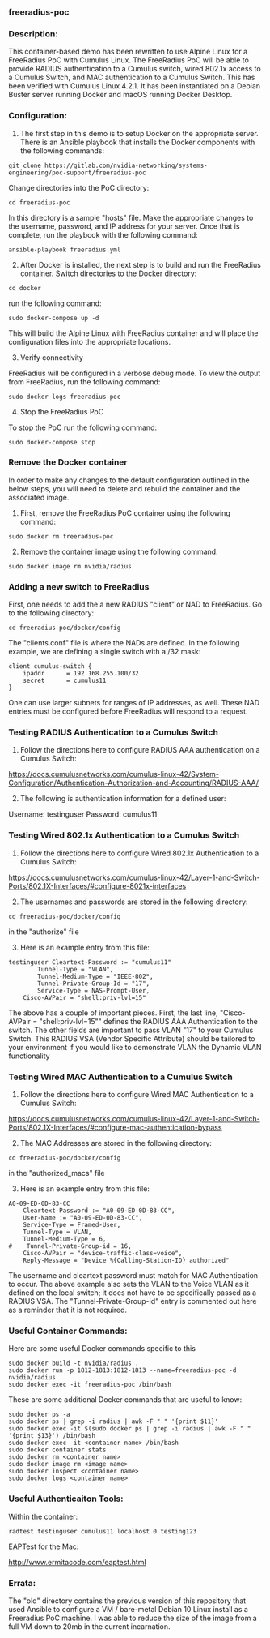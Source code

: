 ### freeradius-poc

### Description:

This container-based demo has been rewritten to use Alpine Linux for a FreeRadius PoC with Cumulus Linux. The FreeRadius PoC will be able to provide RADIUS authentication to a Cumulus switch, wired 802.1x access to a Cumulus Switch, and MAC authentication to a Cumulus Switch. This has been verified with Cumulus Linux 4.2.1. It has been instantiated on a Debian Buster server running Docker and macOS running Docker Desktop.

### Configuration:

1. The first step in this demo is to setup Docker on the appropriate server. There is an Ansible playbook that installs the Docker components with the following commands:

```
git clone https://gitlab.com/nvidia-networking/systems-engineering/poc-support/freeradius-poc
```

Change directories into the PoC directory:

```
cd freeradius-poc
```

In this directory is a sample "hosts" file. Make the appropriate changes to the username, password, and IP address for your server. Once that is complete, run the playbook with the following command:

```
ansible-playbook freeradius.yml
```

2. After Docker is installed, the next step is to build and run the FreeRadius container. Switch directories to the Docker directory:

```
cd docker
```
run the following command:

```
sudo docker-compose up -d
```

This will build the Alpine Linux with FreeRadius container and will place the configuration files into the appropriate locations.

3. Verify connectivity

FreeRadius will be configured in a verbose debug mode. To view the output from FreeRadius, run the following command:

```
sudo docker logs freeradius-poc
```

4. Stop the FreeRadius PoC

To stop the PoC run the following command:

```
sudo docker-compose stop
```

### Remove the Docker container

In order to make any changes to the default configuration outlined in the below steps, you will need to delete and rebuild the container and the associated image.

1. First, remove the FreeRadius PoC container using the following command:

```
sudo docker rm freeradius-poc
```

2. Remove the container image using the following command:

```
sudo docker image rm nvidia/radius
```

### Adding a new switch to FreeRadius

First, one needs to add the a new RADIUS "client" or NAD to FreeRadius. Go to the following directory:

```
cd freeradius-poc/docker/config
```

The "clients.conf" file is where the NADs are defined. In the following example, we are defining a single switch with a /32 mask:

```
client cumulus-switch {
	ipaddr		= 192.168.255.100/32
	secret		= cumulus11
}
```

One can use larger subnets for ranges of IP addresses, as well. These NAD entries must be configured before FreeRadius will respond to a request.

### Testing RADIUS Authentication to a Cumulus Switch

1. Follow the directions here to configure RADIUS AAA authentication on a Cumulus Switch:

https://docs.cumulusnetworks.com/cumulus-linux-42/System-Configuration/Authentication-Authorization-and-Accounting/RADIUS-AAA/

2. The following is authentication information for a defined user:

Username: testinguser
Password: cumulus11

### Testing Wired 802.1x Authentication to a Cumulus Switch

1. Follow the directions here to configure Wired 802.1x Authentication to a Cumulus Switch:

https://docs.cumulusnetworks.com/cumulus-linux-42/Layer-1-and-Switch-Ports/802.1X-Interfaces/#configure-8021x-interfaces

2. The usernames and passwords are stored in the following directory:

```
cd freeradius-poc/docker/config
```
in the "authorize" file

3. Here is an example entry from this file:

```
testinguser	Cleartext-Password := "cumulus11"
		Tunnel-Type = "VLAN",
		Tunnel-Medium-Type = "IEEE-802",
		Tunnel-Private-Group-Id = "17",
		Service-Type = NAS-Prompt-User,
    Cisco-AVPair = "shell:priv-lvl=15"
```

The above has a couple of important pieces. First, the last line, "Cisco-AVPair = "shell:priv-lvl=15"" defines the RADIUS AAA Authentication to the switch. The other fields are important to pass VLAN "17" to your Cumulus Switch. This RADIUS VSA (Vendor Specific Attribute) should be tailored to your environment if you would like to demonstrate VLAN the Dynamic VLAN functionality

### Testing Wired MAC Authentication to a Cumulus Switch

1. Follow the directions here to configure Wired MAC Authentication to a Cumulus Switch:

https://docs.cumulusnetworks.com/cumulus-linux-42/Layer-1-and-Switch-Ports/802.1X-Interfaces/#configure-mac-authentication-bypass

2. The MAC Addresses are stored in the following directory:

```
cd freeradius-poc/docker/config
```
in the "authorized_macs" file

3. Here is an example entry from this file:

```
A0-09-ED-0D-83-CC
    Cleartext-Password := "A0-09-ED-0D-83-CC",
    User-Name := "A0-09-ED-0D-83-CC",
    Service-Type = Framed-User,
    Tunnel-Type = VLAN,
    Tunnel-Medium-Type = 6,
#    Tunnel-Private-Group-id = 16,
    Cisco-AVPair = "device-traffic-class=voice",
    Reply-Message = "Device %{Calling-Station-ID} authorized"
```

The username and cleartext password must match for MAC Authentication to occur. The above example also sets the VLAN to the Voice VLAN as it defined on the local switch; it does not have to be specifically passed as a RADIUS VSA. The "Tunnel-Private-Group-id" entry is commented out here as a reminder that it is not required.

### Useful Container Commands:

Here are some useful Docker commands specific to this

```
sudo docker build -t nvidia/radius .
sudo docker run -p 1812-1813:1812-1813 --name=freeradius-poc -d nvidia/radius
sudo docker exec -it freeradius-poc /bin/bash
```

These are some additional Docker commands that are useful to know:

```
sudo docker ps -a
sudo docker ps | grep -i radius | awk -F " " '{print $11}'
sudo docker exec -it $(sudo docker ps | grep -i radius | awk -F " " '{print $13}') /bin/bash
sudo docker exec -it <container name> /bin/bash
sudo docker container stats
sudo docker rm <container name>
sudo docker image rm <image name>
sudo docker inspect <container name>
sudo docker logs <container name>
```

### Useful Authenticaiton Tools:

Within the container:
```
radtest testinguser cumulus11 localhost 0 testing123
```

EAPTest for the Mac:

http://www.ermitacode.com/eaptest.html

### Errata:

The "old" directory contains the previous version of this repository that used Ansible to configure a VM / bare-metal Debian 10 Linux install as a Freeradius PoC machine. I was able to reduce the size of the image from a full VM down to 20mb in the current incarnation.
